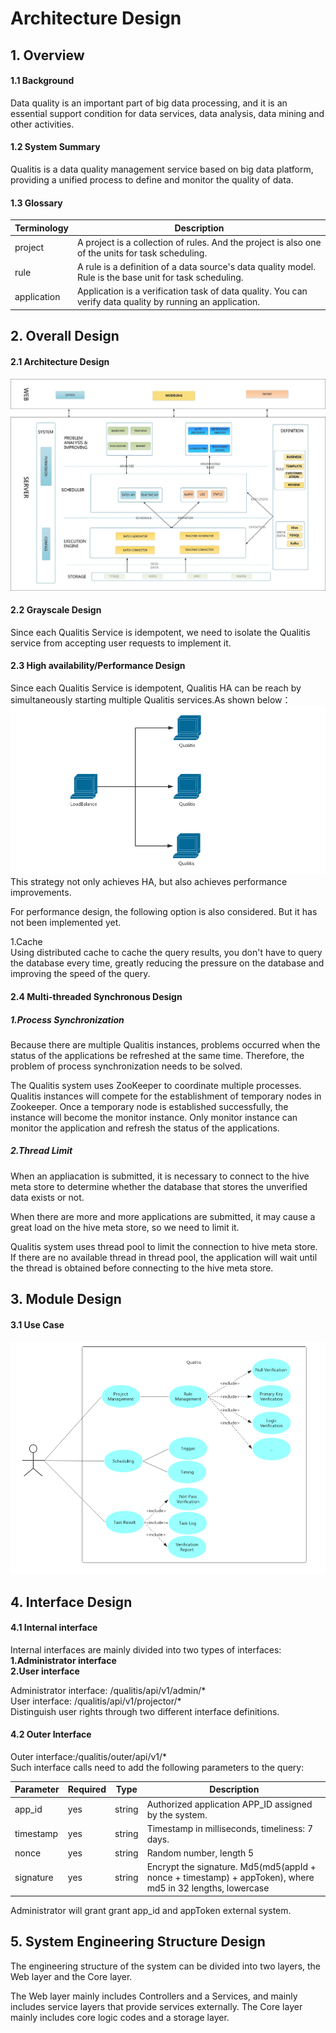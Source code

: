 # Architecture Design

## 1. Overview
#### 1.1 Background  
Data quality is an important part of big data processing, and it is an essential support condition for data services, data analysis, data mining and other activities.

#### 1.2 System Summary
Qualitis is a data quality management service based on big data platform, providing a unified process to define and monitor the quality of data.

#### 1.3 Glossary
|Terminology |Description|
|--|--|
|project|   A project is a collection of rules. And the project is also one of the units for task scheduling.|
|rule|  A rule is a definition of a data source's data quality model. Rule is the base unit for task scheduling.|
|application|   Application is a verification task of data quality. You can verify data quality by running an application.|

## 2. Overall Design
#### 2.1 Architecture Design
![](../../../images/en_US/ch1/Architecture.png)

#### 2.2 Grayscale Design
Since each Qualitis Service is idempotent, we need to isolate the Qualitis service from accepting user requests to implement it.  

#### 2.3 High availability/Performance Design
Since each Qualitis Service is idempotent, Qualitis HA can be reach by simultaneously starting multiple Qualitis services.As shown below：  
![负载均衡](../../../images/zh_CN/ch1/负载均衡.png)  
This strategy not only achieves HA, but also achieves performance improvements.

For performance design, the following option is also considered. But it has not been implemented yet.

1.Cache  
Using distributed cache to cache the query results, you don't have to query the database every time, greatly reducing the pressure on the database and improving the speed of the query.

#### 2.4 Multi-threaded Synchronous Design
##### 1.Process Synchronization
Because there are multiple Qualitis instances, problems occurred when the status of the applications be refreshed at the same time. Therefore, the problem of process synchronization needs to be solved.  

The Qualitis system uses ZooKeeper to coordinate multiple processes. Qualitis instances will compete for the establishment of temporary nodes in Zookeeper. Once a temporary node is established successfully, the instance will become the monitor instance. Only monitor instance can monitor the application and refresh the status of the applications.

##### 2.Thread Limit

When an appliacation is submitted, it is necessary to connect to the hive meta store to determine whether the database that stores the unverified data exists or not.

When there are more and more applications are submitted, it may cause a great load on the hive meta store, so we need to limit it.

Qualitis system uses thread pool to limit the connection to hive meta store. If there are no available thread in thread pool, the application will wait until the thread is obtained before connecting to the hive meta store.

## 3. Module Design
#### 3.1 Use Case
![](../../../images/en_US/ch1/UseCase.png)

## 4. Interface Design
#### 4.1 Internal interface
Internal interfaces are mainly divided into two types of interfaces:  
**1.Administrator interface  
2.User interface**

Administrator interface: /qualitis/api/v1/admin/\*  
User interface: /qualitis/api/v1/projector/\*  
Distinguish user rights through two different interface definitions.

#### 4.2 Outer Interface
Outer interface:/qualitis/outer/api/v1/\*  
Such interface calls need to add the following parameters to the query:  

|Parameter |Required | Type | Description|
| -- | -- |-- |-- |
|app_id  |yes |  string  |Authorized application APP_ID assigned by the system.|
|timestamp  | yes  | string | Timestamp in milliseconds, timeliness: 7 days.|
|nonce |  yes | string | Random number, length 5|
|signature |  yes  | string |  Encrypt the signature. Md5(md5(appId + nonce + timestamp) + appToken), where md5 in 32 lengths, lowercase|

Administrator will grant grant app_id and appToken external system.

 
## 5. System Engineering Structure Design
The engineering structure of the system can be divided into two layers, the Web layer and the Core layer.

The Web layer mainly includes Controllers and a Services, and mainly includes service layers that provide services externally. The Core layer mainly includes core logic codes and a storage layer.
